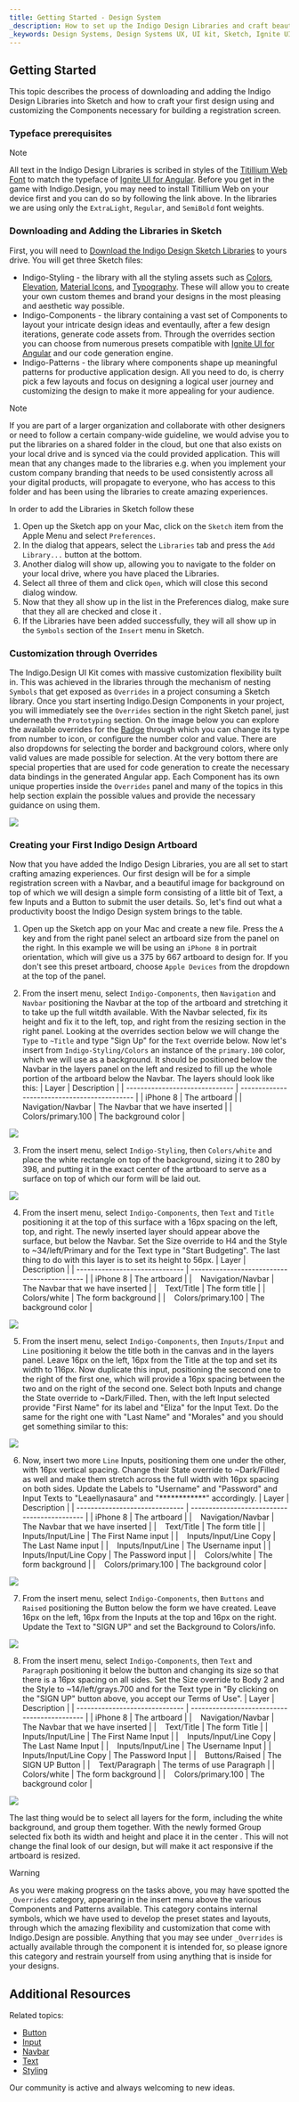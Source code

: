 ```yaml
---
title: Getting Started - Design System
_description: How to set up the Indigo Design Libraries and craft beautiful digital experiences with Sketch. 
_keywords: Design Systems, Design Systems UX, UI kit, Sketch, Ignite UI for Angular, Sketch to Angular, Sketch to Angular, Angular, Angular Design System, Export code from Sketch, Design Kits for Angular, Sketch HTML, Sketch to HTML, Sketch UI kits
---
```


## Getting Started

This topic describes the process of downloading and adding the Indigo Design Libraries into Sketch and how to craft your first design using and customizing the Components necessary for building a registration screen.

### Typeface prerequisites

> [!Note]
> All text in the Indigo Design Libraries is scribed in styles of the [Titillium Web Font](https://fonts.google.com/specimen/Titillium+Web) to match the typeface of [Ignite UI for Angular](https://www.infragistics.com/products/ignite-ui-angular). Before you get in the game with Indigo.Design, you may need to install Titillium Web on your device first and you can do so by following the link above. In the libraries we are using only the `ExtraLight`, `Regular`, and `SemiBold` font weights.

### Downloading and Adding the Libraries in Sketch

First, you will need to [Download the Indigo Design Sketch Libraries](https://cloud.indigo.design/resources) to yours drive. You will get three Sketch files:

- Indigo-Styling - the library with all the styling assets such as [Colors](colors.md), [Elevation](elevation.md), [Material Icons](material-icons.md), and [Typography](typography.md). These will allow you to create your own custom themes and brand your designs in the most pleasing and aesthetic way possible.
- Indigo-Components - the library containing a vast set of Components to layout your intricate design ideas and eventaully, after a few design iterations, generate code assets from. Through the overrides section you can choose from numerous presets compatible with [Ignite UI for Angular](https://www.infragistics.com/products/ignite-ui-angular) and our code generation engine.
- Indigo-Patterns - the library where components shape up meaningful patterns for productive application design. All you need to do, is cherry pick a few layouts and focus on designing a logical user journey and customizing the design to make it more appealing for your audience.

> [!Note]
> If you are part of a larger organization and collaborate with other designers or need to follow a certain company-wide guideline, we would advise you to put the libraries on a shared folder in the cloud, but one that also exists on your local drive and is synced via the could provided application. This will mean that any changes made to the libraries e.g. when you implement your custom company branding that needs to be used consistently across all your digital products, will propagate to everyone, who has access to this folder and has been using the libraries to create amazing experiences.

In order to add the Libraries in Sketch follow these

1.  Open up the Sketch app on your Mac, click on the `Sketch` item from the Apple Menu and select `Preferences`.
2.  In the dialog that appears, select the `Libraries` tab and press the `Add Library...` button at the bottom.
3.  Another dialog will show up, allowing you to navigate to the folder on your local drive, where you have placed the Libraries.
4.  Select all three of them and click `Open`, which will close this second dialog window.
5.  Now that they all show up in the list in the Preferences dialog, make sure that they all are checked and close it .
6.  If the Libraries have been added successfully, they will all show up in the `Symbols` section of the `Insert` menu in Sketch.

### Customization through Overrides

The Indigo.Design UI Kit comes with massive customization flexibility built in. This was achieved in the libraries through the mechanism of nesting `Symbols` that get exposed as `Overrides` in a project consuming a Sketch library. Once you start inserting Indigo.Design Components in your project, you will immediately see the `Overrides` section in the right Sketch panel, just underneath the `Prototyping` section. On the image below you can explore the available overrides for the [Badge](badge.md) through which you can change its type from number to icon, or configure the number color and value. There are also dropdowns for selecting the border and background colors, where only valid values are made possible for selection. At the very bottom there are special properties that are used for code generation to create the necessary data bindings in the generated Angular app. Each Component has its own unique properties inside the `Overrides` panel and many of the topics in this help section explain the possible values and provide the necessary guidance on using them.

<img class="responsive-img" src="images/getting-started-overrides.png" />

### Creating your First Indigo Design Artboard

Now that you have added the Indigo Design Libraries, you are all set to start crafting amazing experiences. Our first design will be for a simple registration screen with a Navbar, and a beautiful image for background on top of which we will design a simple form consisting of a little bit of Text, a few Inputs and a Button to submit the user details. So, let's find out what a productivity boost the Indigo Design system brings to the table.

1.  Open up the Sketch app on your Mac and create a new file. Press the `A` key and from the right panel select an artboard size from the panel on the right. In this example we will be using an `iPhone 8` in portrait orientation, which will give us a 375 by 667 artboard to design for. If you don't see this preset artboard, choose `Apple Devices` from the dropdown at the top of the panel.

2.  From the insert menu, select `Indigo-Components`, then `Navigation` and `Navbar` positioning the Navbar at the top of the artboard and stretching it to take up the full witdth available. With the Navbar selected, fix its height and fix it to the left, top, and right from the resizing section in the right panel. Looking at the overrides section below we will change the `Type` to `~Title` and type "Sign Up" for the `Text` override below. Now let's insert from `Indigo-Styling/Colors` an instance of the `primary.100` color, which we will use as a background. It should be positioned below the Navbar in the layers panel on the left and resized to fill up the whole portion of the artboard below the Navbar. The layers should look like this:
    | Layer | Description |
    | ------------------------------ | -------------------------------------------- |
    | iPhone 8 | The artboard |
    | &nbsp;&nbsp; Navigation/Navbar | The Navbar that we have inserted |
    | &nbsp;&nbsp; Colors/primary.100 | The background color |

  <div class="divider--half"></div>
  <img class="responsive-img" src="images/getting-started1.png" srcset="images/getting-started1@2x.png 2x" />
  <div class="divider--half"></div>
  <div class="divider--half"></div>
  <div class="divider--half"></div>
  <div class="divider--half"></div>
  <div class="divider--half"></div>

3.  From the insert menu, select `Indigo-Styling`, then `Colors/white` and place the white rectangle on top of the background, sizing it to 280 by 398, and putting it in the exact center of the artboard to serve as a surface on top of which our form will be laid out.

  <div class="divider--half"></div>
  <img class="responsive-img" src="images/getting-started2.png" srcset="images/getting-started2@2x.png 2x" />
  <div class="divider--half"></div>
  <div class="divider--half"></div>
  <div class="divider--half"></div>
  <div class="divider--half"></div>
  <div class="divider--half"></div>

4.  From the insert menu, select `Indigo-Components`, then `Text` and `Title` positioning it at the top of this surface with a 16px spacing on the left, top, and right. The newly inserted layer should appear above the surface, but below the Navbar. Set the Size override to H4 and the Style to ~34/left/Primary and for the Text type in "Start Budgeting". The last thing to do with this layer is to set its height to 56px.
    | Layer | Description |
    | ------------------------------ | -------------------------------------------- |
    | iPhone 8 | The artboard |
    | &nbsp;&nbsp; Navigation/Navbar | The Navbar that we have inserted |
    | &nbsp;&nbsp; Text/Title | The form title |
    | &nbsp;&nbsp; Colors/white | The form background |
    | &nbsp;&nbsp; Colors/primary.100 | The background color |

  <div class="divider--half"></div>
  <img class="responsive-img" src="images/getting-started3.png" srcset="images/getting-started3@2x.png 2x" />
  <div class="divider--half"></div>
  <div class="divider--half"></div>
  <div class="divider--half"></div>
  <div class="divider--half"></div>
  <div class="divider--half"></div>

5.  From the insert menu, select `Indigo-Components`, then `Inputs/Input` and `Line` positioning it below the title both in the canvas and in the layers panel. Leave 16px on the left, 16px from the Title at the top and set its width to 116px. Now duplicate this input, positioning the second one to the right of the first one, which will provide a 16px spacing between the two and on the right of the second one. Select both Inputs and change the State override to ~Dark/Filled. Then, with the left Input selected provide "First Name" for its label and "Eliza" for the Input Text. Do the same for the right one with "Last Name" and "Morales" and you should get something similar to this:

  <div class="divider--half"></div>
  <img class="responsive-img" src="images/getting-started4.png" srcset="images/getting-started4@2x.png 2x" />
  <div class="divider--half"></div>
  <div class="divider--half"></div>
  <div class="divider--half"></div>
  <div class="divider--half"></div>
  <div class="divider--half"></div>

6.  Now, insert two more `Line` Inputs, positioning them one under the other, with 16px vertical spacing. Change their State override to ~Dark/Filled as well and make them stretch across the full width with 16px spacing on both sides. Update the Labels to "Username" and "Password" and Input Texts to "Leaellynasaura" and "\*\*\*\*\*\*\*\*\*\*\*\*" accordingly.
    | Layer | Description |
    | ------------------------------ | -------------------------------------------- |
    | iPhone 8 | The artboard |
    | &nbsp;&nbsp; Navigation/Navbar | The Navbar that we have inserted |
    | &nbsp;&nbsp; Text/Title | The form title |
    | &nbsp;&nbsp; Inputs/Input/Line | The First Name input |
    | &nbsp;&nbsp; Inputs/Input/Line Copy | The Last Name input |
    | &nbsp;&nbsp; Inputs/Input/Line | The Username input |
    | &nbsp;&nbsp; Inputs/Input/Line Copy | The Password input |
    | &nbsp;&nbsp; Colors/white | The form background |
    | &nbsp;&nbsp; Colors/primary.100 | The background color |

  <div class="divider--half"></div>
  <img class="responsive-img" src="images/getting-started5.png" srcset="images/getting-started5@2x.png 2x" />
  <div class="divider--half"></div>
  <div class="divider--half"></div>
  <div class="divider--half"></div>
  <div class="divider--half"></div>
  <div class="divider--half"></div>

7.  From the insert menu, select `Indigo-Components`, then `Buttons` and `Raised` positioning the Button below the form we have created. Leave 16px on the left, 16px from the Inputs at the top and 16px on the right. Update the Text to "SIGN UP" and set the Background to Colors/info.

  <div class="divider--half"></div>
  <img class="responsive-img" src="images/getting-started6.png" srcset="images/getting-started6@2x.png 2x" />
  <div class="divider--half"></div>
  <div class="divider--half"></div>
  <div class="divider--half"></div>
  <div class="divider--half"></div>
  <div class="divider--half"></div>

8.  From the insert menu, select `Indigo-Components`, then `Text` and `Paragraph` positioning it below the button and changing its size so that there is a 16px spacing on all sides. Set the Size override to Body 2 and the Style to ~14/left/grays.700 and for the Text type in "By clicking on the "SIGN UP" button above, you accept our Terms of Use".
    | Layer | Description |
    | ------------------------------ | -------------------------------------------- |
    | iPhone 8 | The artboard |
    | &nbsp;&nbsp; Navigation/Navbar | The Navbar that we have inserted |
    | &nbsp;&nbsp; Text/Title | The form Title |
    | &nbsp;&nbsp; Inputs/Input/Line | The First Name Input |
    | &nbsp;&nbsp; Inputs/Input/Line Copy | The Last Name Input |
    | &nbsp;&nbsp; Inputs/Input/Line | The Username Input |
    | &nbsp;&nbsp; Inputs/Input/Line Copy | The Password Input |
    | &nbsp;&nbsp; Buttons/Raised | The SIGN UP Button |
    | &nbsp;&nbsp; Text/Paragraph | The terms of use Paragraph |
    | &nbsp;&nbsp; Colors/white | The form background |
    | &nbsp;&nbsp; Colors/primary.100 | The background color |

  <div class="divider--half"></div>
  <img class="responsive-img" src="images/getting-started7.png" srcset="images/getting-started7@2x.png 2x" />
  <div class="divider--half"></div>
  <div class="divider--half"></div>
  <div class="divider--half"></div>
  <div class="divider--half"></div>
  <div class="divider--half"></div>

The last thing would be to select all layers for the form, including the white background, and group them together. With the newly formed Group selected fix both its width and height and place it in the center . This will not change the final look of our design, but will make it act responsive if the artboard is resized.

> [!WARNING]
> As you were making progress on the tasks above, you may have spotted the `_Overrides` category, appearing in the insert menu above the various Components and Patterns available. This category contains internal symbols, which we have used to develop the preset states and layouts, through which the amazing flexibility and customization that come with Indigo.Design are possible. Anything that you may see under `_Overrides` is actually available through the component it is intended for, so please ignore this category and restrain yourself from using anything that is inside for your designs.

## Additional Resources

Related topics:

- [Button](button.md)
- [Input](input.md)
- [Navbar](navbar.md)
- [Text](text.md)
- [Styling](styling-overview.md)
  <div class="divider--half"></div>

Our community is active and always welcoming to new ideas.


